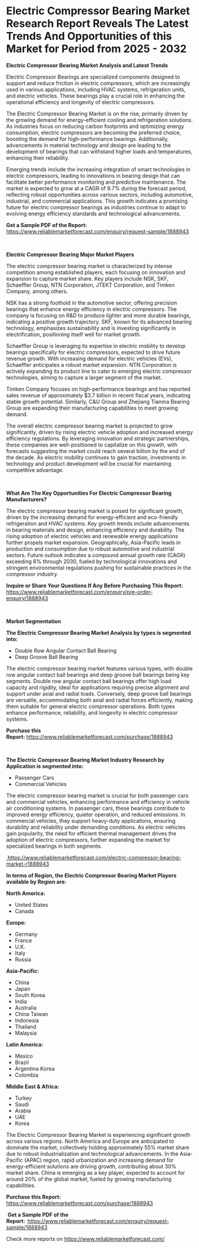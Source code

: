 <p><h1>Electric Compressor Bearing Market Research Report Reveals The Latest Trends And Opportunities of this Market for Period from 2025 - 2032</h1></p><p><strong>Electric Compressor Bearing Market Analysis and Latest Trends</strong></p>
<p><p>Electric Compressor Bearings are specialized components designed to support and reduce friction in electric compressors, which are increasingly used in various applications, including HVAC systems, refrigeration units, and electric vehicles. These bearings play a crucial role in enhancing the operational efficiency and longevity of electric compressors. </p><p>The Electric Compressor Bearing Market is on the rise, primarily driven by the growing demand for energy-efficient cooling and refrigeration solutions. As industries focus on reducing carbon footprints and optimizing energy consumption, electric compressors are becoming the preferred choice, boosting the demand for high-performance bearings. Additionally, advancements in material technology and design are leading to the development of bearings that can withstand higher loads and temperatures, enhancing their reliability.</p><p>Emerging trends include the increasing integration of smart technologies in electric compressors, leading to innovations in bearing design that can facilitate better performance monitoring and predictive maintenance. The market is expected to grow at a CAGR of 9.7% during the forecast period, reflecting robust opportunities across various sectors, including automotive, industrial, and commercial applications. This growth indicates a promising future for electric compressor bearings as industries continue to adapt to evolving energy efficiency standards and technological advancements.</p></p>
<p><strong>Get a Sample PDF of the Report:&nbsp;</strong> <a href="https://www.reliablemarketforecast.com/enquiry/request-sample/1888943?utm_campaign=2336&utm_medium=2&utm_source=Github&utm_content=ia&utm_term=28032025&utm_id=electric-compressor-bearing">https://www.reliablemarketforecast.com/enquiry/request-sample/1888943</a></p>
<p>&nbsp;</p>
<p><strong>Electric Compressor Bearing Major Market Players</strong></p>
<p><p>The electric compressor bearing market is characterized by intense competition among established players, each focusing on innovation and expansion to capture market share. Key players include NSK, SKF, Schaeffler Group, NTN Corporation, JTEKT Corporation, and Timken Company, among others. </p><p>NSK has a strong foothold in the automotive sector, offering precision bearings that enhance energy efficiency in electric compressors. The company is focusing on R&D to produce lighter and more durable bearings, indicating a positive growth trajectory. SKF, known for its advanced bearing technology, emphasizes sustainability and is investing significantly in electrification, positioning itself well for market growth.</p><p>Schaeffler Group is leveraging its expertise in electric mobility to develop bearings specifically for electric compressors, expected to drive future revenue growth. With increasing demand for electric vehicles (EVs), Schaeffler anticipates a robust market expansion. NTN Corporation is actively expanding its product line to cater to emerging electric compressor technologies, aiming to capture a larger segment of the market.</p><p>Timken Company focuses on high-performance bearings and has reported sales revenue of approximately $3.7 billion in recent fiscal years, indicating stable growth potential. Similarly, C&U Group and Zhejiang Tianma Bearing Group are expanding their manufacturing capabilities to meet growing demand. </p><p>The overall electric compressor bearing market is projected to grow significantly, driven by rising electric vehicle adoption and increased energy efficiency regulations. By leveraging innovation and strategic partnerships, these companies are well-positioned to capitalize on this growth, with forecasts suggesting the market could reach several billion by the end of the decade. As electric mobility continues to gain traction, investments in technology and product development will be crucial for maintaining competitive advantage.</p></p>
<p>&nbsp;</p>
<p><strong>What Are The Key Opportunities For Electric Compressor Bearing Manufacturers?</strong></p>
<p><p>The electric compressor bearing market is poised for significant growth, driven by the increasing demand for energy-efficient and eco-friendly refrigeration and HVAC systems. Key growth trends include advancements in bearing materials and design, enhancing efficiency and durability. The rising adoption of electric vehicles and renewable energy applications further propels market expansion. Geographically, Asia-Pacific leads in production and consumption due to robust automotive and industrial sectors. Future outlook indicates a compound annual growth rate (CAGR) exceeding 6% through 2030, fueled by technological innovations and stringent environmental regulations pushing for sustainable practices in the compressor industry.</p></p>
<p><strong>Inquire or Share Your Questions If Any Before Purchasing This Report:</strong> <a href="https://www.reliablemarketforecast.com/enquiry/pre-order-enquiry/1888943?utm_campaign=2336&utm_medium=2&utm_source=Github&utm_content=ia&utm_term=28032025&utm_id=electric-compressor-bearing">https://www.reliablemarketforecast.com/enquiry/pre-order-enquiry/1888943</a></p>
<p>&nbsp;</p>
<p><strong>Market Segmentation</strong></p>
<p><strong>The Electric Compressor Bearing Market Analysis by types is segmented into:</strong></p>
<p><ul><li>Double Row Angular Contact Ball Bearing</li><li>Deep Groove Ball Bearing</li></ul></p>
<p><p>The electric compressor bearing market features various types, with double row angular contact ball bearings and deep groove ball bearings being key segments. Double row angular contact ball bearings offer high load capacity and rigidity, ideal for applications requiring precise alignment and support under axial and radial loads. Conversely, deep groove ball bearings are versatile, accommodating both axial and radial forces efficiently, making them suitable for general electric compressor operations. Both types enhance performance, reliability, and longevity in electric compressor systems.</p></p>
<p><strong>Purchase this Report:&nbsp;</strong><a href="https://www.reliablemarketforecast.com/purchase/1888943?utm_campaign=2336&utm_medium=2&utm_source=Github&utm_content=ia&utm_term=28032025&utm_id=electric-compressor-bearing">https://www.reliablemarketforecast.com/purchase/1888943</a></p>
<p>&nbsp;</p>
<p><strong>The Electric Compressor Bearing Market Industry Research by Application is segmented into:</strong></p>
<p><ul><li>Passenger Cars</li><li>Commercial Vehicles</li></ul></p>
<p><p>The electric compressor bearing market is crucial for both passenger cars and commercial vehicles, enhancing performance and efficiency in vehicle air conditioning systems. In passenger cars, these bearings contribute to improved energy efficiency, quieter operation, and reduced emissions. In commercial vehicles, they support heavy-duty applications, ensuring durability and reliability under demanding conditions. As electric vehicles gain popularity, the need for efficient thermal management drives the adoption of electric compressors, further expanding the market for specialized bearings in both segments.</p></p>
<p><a href="https://www.reliablemarketforecast.com/electric-compressor-bearing-market-r1888943?utm_campaign=2336&utm_medium=2&utm_source=Github&utm_content=ia&utm_term=28032025&utm_id=electric-compressor-bearing">&nbsp;https://www.reliablemarketforecast.com/electric-compressor-bearing-market-r1888943</a></p>
<p><strong>In terms of Region, the Electric Compressor Bearing Market Players available by Region are:</strong></p>
<p>
    <p> <strong> North America: </strong>
        <ul>
            <li>United States</li>
            <li>Canada</li>
        </ul>
        </p> 
    <p> <strong> Europe: </strong>
        <ul>
            <li>Germany</li>
            <li>France</li>
            <li>U.K.</li>
            <li>Italy</li>
            <li>Russia</li>
        </ul>
        </p> 
    <p> <strong> Asia-Pacific: </strong>
        <ul>
            <li>China</li>
            <li>Japan</li>
            <li>South Korea</li>
            <li>India</li>
            <li>Australia</li>
            <li>China Taiwan</li>
            <li>Indonesia</li>
            <li>Thailand</li>
            <li>Malaysia</li>
        </ul>
        </p> 
    <p> <strong> Latin America: </strong>
        <ul>
            <li>Mexico</li>
            <li>Brazil</li>
            <li>Argentina Korea</li>
            <li>Colombia</li>
        </ul>
        </p> 
    <p> <strong> Middle East & Africa: </strong>
        <ul>
            <li>Turkey</li>
            <li>Saudi</li>
            <li>Arabia</li>
            <li>UAE</li>
            <li>Korea</li>
        </ul>
    </p>
    </p>
<p><p>The Electric Compressor Bearing Market is experiencing significant growth across various regions. North America and Europe are anticipated to dominate the market, collectively holding approximately 55% market share due to robust industrialization and technological advancements. In the Asia-Pacific (APAC) region, rapid urbanization and increasing demand for energy-efficient solutions are driving growth, contributing about 30% market share. China is emerging as a key player, expected to account for around 20% of the global market, fueled by growing manufacturing capabilities.</p></p>
<p><strong>Purchase this Report: </strong><a href="https://www.reliablemarketforecast.com/purchase/1888943?utm_campaign=2336&utm_medium=2&utm_source=Github&utm_content=ia&utm_term=28032025&utm_id=electric-compressor-bearing">https://www.reliablemarketforecast.com/purchase/1888943</a></p>
<p>&nbsp;<strong>Get a Sample PDF of the Report:&nbsp;&nbsp;</strong><a href="https://www.reliablemarketforecast.com/enquiry/request-sample/1888943?utm_campaign=2336&utm_medium=2&utm_source=Github&utm_content=ia&utm_term=28032025&utm_id=electric-compressor-bearing">https://www.reliablemarketforecast.com/enquiry/request-sample/1888943</a></p>
<p><strong></strong></p>
<p>Check more reports on <a href="https://www.reliablemarketforecast.com/?utm_campaign=2336&utm_medium=2&utm_source=Github&utm_content=ia&utm_term=28032025&utm_id=electric-compressor-bearing">https://www.reliablemarketforecast.com/</a></p>